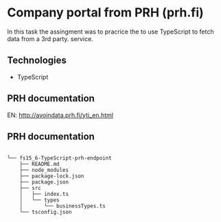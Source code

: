# Company portal from PRH (prh.fi)

In this task the assingment was to pracrice the to use TypeScript to fetch data from a 3rd party. service.

## Technologies

- TypeScript

## PRH documentation

EN: http://avoindata.prh.fi/ytj_en.html

## PRH documentation
```

└── fs15_6-TypeScript-prh-endpoint
    ├── README.md
    ├── node_modules
    ├── package-lock.json
    ├── package.json
    ├── src
    │   ├── index.ts
    │   └── types
    │       └── businessTypes.ts
    └── tsconfig.json
